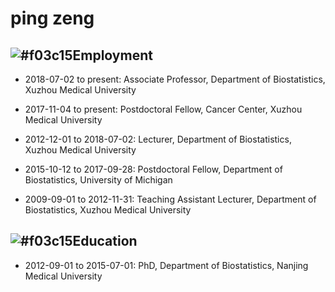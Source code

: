 
ping zeng
===================================
![#f03c15](https://placehold.it/15/f03c15/000000?text=+)Employment
-----------------------------------
+ 2018-07-02 to present: Associate Professor, Department of Biostatistics, Xuzhou Medical University

+ 2017-11-04 to present: Postdoctoral Fellow, Cancer Center, Xuzhou Medical University

+ 2012-12-01 to 2018-07-02: Lecturer, Department of Biostatistics, Xuzhou Medical University

+ 2015-10-12 to 2017-09-28: Postdoctoral Fellow, Department of Biostatistics, University of Michigan

+ 2009-09-01 to 2012-11-31: Teaching Assistant Lecturer, Department of Biostatistics, Xuzhou Medical University

![#f03c15](https://placehold.it/15/f03c15/000000?text=+)Education
-----------------------------------
+ 2012-09-01 to 2015-07-01: PhD, Department of Biostatistics, Nanjing Medical University
